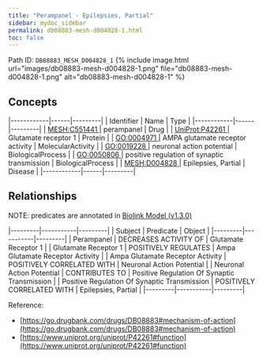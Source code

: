 ```yaml
---
title: "Perampanel - Epilepsies, Partial"
sidebar: mydoc_sidebar
permalink: db08883-mesh-d004828-1.html
toc: false 
---
```



Path ID: `DB08883_MESH_D004828_1`
{% include image.html url="images/db08883-mesh-d004828-1.png" file="db08883-mesh-d004828-1.png" alt="db08883-mesh-d004828-1" %}

## Concepts

|------------|------|---------|
| Identifier | Name | Type    |
|------------|------|---------|
| <a href="https://identifiers.org/MESH:C551441">MESH:C551441 </a> | perampanel | Drug |
| <a href="https://identifiers.org/UniProt:P42261">UniProt:P42261 </a> | Glutamate receptor 1 | Protein |
| <a href="https://identifiers.org/GO:0004971">GO:0004971 </a> | AMPA glutamate receptor activity | MolecularActivity |
| <a href="https://identifiers.org/GO:0019228">GO:0019228 </a> | neuronal action potential | BiologicalProcess |
| <a href="https://identifiers.org/GO:0050806">GO:0050806 </a> | positive regulation of synaptic transmission | BiologicalProcess |
| <a href="https://identifiers.org/MESH:D004828">MESH:D004828 </a> | Epilepsies, Partial | Disease |
|------------|------|---------|

## Relationships


NOTE: predicates are annotated in <a href="https://github.com/biolink/biolink-model/releases/tag/v1.3.0">Biolink Model (v1.3.0)</a>

|---------|-----------|---------|
| Subject | Predicate | Object  |
|---------|-----------|---------|
| Perampanel | DECREASES ACTIVITY OF | Glutamate Receptor 1 |
| Glutamate Receptor 1 | POSITIVELY REGULATES | Ampa Glutamate Receptor Activity |
| Ampa Glutamate Receptor Activity | POSITIVELY CORRELATED WITH | Neuronal Action Potential |
| Neuronal Action Potential | CONTRIBUTES TO | Positive Regulation Of Synaptic Transmission |
| Positive Regulation Of Synaptic Transmission | POSITIVELY CORRELATED WITH | Epilepsies, Partial |
|---------|-----------|---------|

Reference: 
  - [https://go.drugbank.com/drugs/DB08883#mechanism-of-action](https://go.drugbank.com/drugs/DB08883#mechanism-of-action)
  - [https://www.uniprot.org/uniprot/P42261#function](https://www.uniprot.org/uniprot/P42261#function)

